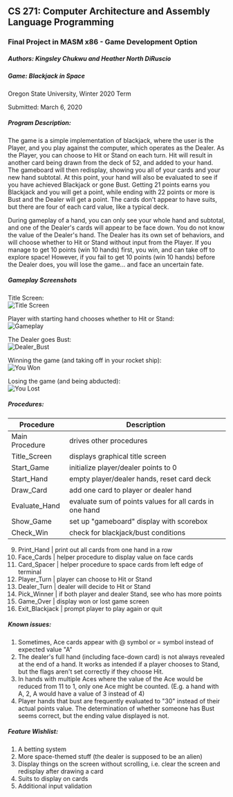 ## CS 271: Computer Architecture and Assembly Language Programming
### Final Project in MASM x86 - Game Development Option

##### Authors:    Kingsley Chukwu and Heather North DiRuscio
##### Game:    Blackjack in Space

Oregon State University,
Winter 2020 Term

Submitted: March 6, 2020

##### Program Description:
The game is a simple implementation of blackjack, where the user is the Player, and you play against the computer, which operates as the Dealer. As the Player, you can choose to Hit or Stand on each turn. Hit will result in another card being drawn from the deck of 52, and added to your hand. The gameboard will then redisplay, showing you all of your cards and your new hand subtotal. At this point, your hand will also be evaluated to see if you have achieved Blackjack or gone Bust. Getting 21 points earns you Blackjack and you will get a point, while ending with 22 points or more is Bust and the Dealer will get a point. The cards don't appear to have suits, but there are four of each card value, like a typical deck.

During gameplay of a hand, you can only see your whole hand and subtotal, and one of the Dealer's cards will appear to be face down. You do not know the value of the Dealer's hand. The Dealer has its own set of behaviors, and will choose whether to Hit or Stand without input from the Player. If you manage to get 10 points (win 10 hands) first, you win, and can take off to explore space! However, if you fail to get 10 points (win 10 hands) before the Dealer does, you will lose the game... and face an uncertain fate.

##### Gameplay Screenshots
Title Screen:  
![Title Screen](https://github.com/wrongenvelope/cs271-project/blob/master/screenshots/title_screen.png)  

Player with starting hand chooses whether to Hit or Stand:  
![Gameplay](https://github.com/wrongenvelope/cs271-project/blob/master/screenshots/gameplay_1.png)  

The Dealer goes Bust:  
![Dealer_Bust](https://github.com/wrongenvelope/cs271-project/blob/master/screenshots/gameplay_2.png)  

Winning the game (and taking off in your rocket ship):    
![You Won](https://github.com/wrongenvelope/cs271-project/blob/master/screenshots/you_won.png)  

Losing the game (and being abducted):  
![You Lost](https://github.com/wrongenvelope/cs271-project/blob/master/screenshots/you_lost.png)  

##### Procedures:
Procedure | Description
------------ | -------------
Main Procedure | drives other procedures
Title_Screen | displays graphical title screen
Start_Game | initialize player/dealer points to 0
Start_Hand | empty player/dealer hands, reset card deck
Draw_Card | add one card to player or dealer hand
Evaluate_Hand | evaluate sum of points values for all cards in one hand
Show_Game | set up "gameboard" display with scorebox
Check_Win | check for blackjack/bust conditions  

9.	Print_Hand | print out all cards from one hand in a row
10.	Face_Cards | helper procedure to display value on face cards
11. Card_Spacer | helper procedure to space cards from left edge of terminal
12.  Player_Turn | player can choose to Hit or Stand
13.	Dealer_Turn | dealer will decide to Hit or Stand
14.	Pick_Winner | if both player and dealer Stand, see who has more points
15.  Game_Over | display won or lost game screen
16. Exit_Blackjack | prompt player to play again or quit

##### Known issues:
1. Sometimes, Ace cards appear with @ symbol or = symbol instead of expected value "A"
2. The dealer's full hand (including face-down card) is not always revealed at the end of a hand. It works as intended if a player chooses to Stand, but the flags aren't set correctly if they choose Hit.
3. In hands with multiple Aces where the value of the Ace would be reduced from 11 to 1, only one Ace might be counted. (E.g. a hand with A, 2, A would have a value of 3 instead of 4)
4. Player hands that bust are frequently evaluated to "30" instead of their actual points value. The determination of whether someone has Bust seems correct, but the ending value displayed is not.

##### Feature Wishlist:
1. A betting system
2. More space-themed stuff (the dealer is supposed to be an alien)
3. Display things on the screen without scrolling, i.e. clear the screen and redisplay after drawing a card
4. Suits to display on cards
5. Additional input validation
